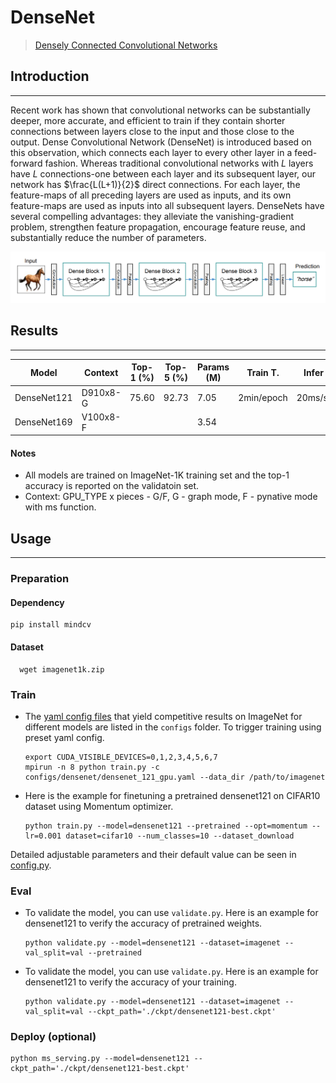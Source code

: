 # DenseNet
> [Densely Connected Convolutional Networks](https://arxiv.org/pdf/1608.06993.pdf)

## Introduction
***

Recent work has shown that convolutional networks can be substantially deeper, more accurate, and efficient to train if
they contain shorter connections between layers close to the input and those close to the output. Dense Convolutional
Network (DenseNet) is introduced based on this observation, which connects each layer to every other layer in a
feed-forward fashion. Whereas traditional convolutional networks with $L$ layers have $L$ connections-one between each
layer and its subsequent layer, our network has $\frac{L(L+1)}{2}$ direct connections. For each layer, the feature-maps
of all preceding layers are used as inputs, and its own feature-maps are used as inputs into all subsequent layers.
DenseNets have several compelling advantages: they alleviate the vanishing-gradient problem, strengthen feature
propagation, encourage feature reuse, and substantially reduce the number of parameters.

![](densenet.png)

## Results
***

| Model           | Context   |  Top-1 (%)  | Top-5 (%)  |  Params (M)    | Train T. | Infer T. |  Download | Config | Log |  
|-----------------|-----------|-------|-------|------------|-------|--------|---|--------|--------------|
| DenseNet121     |  D910x8-G  | 75.60 | 92.73 | 7.05 |  2min/epoch  | 20ms/step | [model]() | [cfg]()    | [log]() |
| DenseNet169     |  V100x8-F  |       |      | 3.54 | | | [model]() | [cfg]()    | [log]() |

#### Notes
- All models are trained on ImageNet-1K training set and the top-1 accuracy is reported on the validatoin set.
- Context: GPU_TYPE x pieces - G/F, G - graph mode, F - pynative mode with ms function.  

## Usage
***
### Preparation

#### Dependency
  ```shell
  pip install mindcv
  ```
  
#### Dataset
```shell
  wget imagenet1k.zip
  ```
### Train

- The [yaml config files](../../configs) that yield competitive results on ImageNet for different models are listed in
  the `configs` folder. To trigger training using preset yaml config.

  ```shell
  export CUDA_VISIBLE_DEVICES=0,1,2,3,4,5,6,7
  mpirun -n 8 python train.py -c configs/densenet/densenet_121_gpu.yaml --data_dir /path/to/imagenet
  ```

- Here is the example for finetuning a pretrained densenet121 on CIFAR10 dataset using Momentum optimizer.

  ```shell
  python train.py --model=densenet121 --pretrained --opt=momentum --lr=0.001 dataset=cifar10 --num_classes=10 --dataset_download
  ```

Detailed adjustable parameters and their default value can be seen in [config.py](../../config.py).

### Eval

- To validate the model, you can use `validate.py`. Here is an example for densenet121 to verify the accuracy of
  pretrained weights.

  ```shell
  python validate.py --model=densenet121 --dataset=imagenet --val_split=val --pretrained
  ```

- To validate the model, you can use `validate.py`. Here is an example for densenet121 to verify the accuracy of your
  training.

  ```shell
  python validate.py --model=densenet121 --dataset=imagenet --val_split=val --ckpt_path='./ckpt/densenet121-best.ckpt'
  ```

### Deploy (optional)

  ```shell
  python ms_serving.py --model=densenet121 --ckpt_path='./ckpt/densenet121-best.ckpt'
  ```


  
